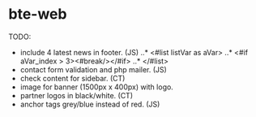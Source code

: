 # bte-web

TODO:
* include 4 latest news in footer. (JS)
..* <#list listVar as aVar>
..*     <#if aVar_index > 3><#break/></#if>
..* </#list>
* contact form validation and php mailer. (JS)
* check content for sidebar. (CT)
* image for banner (1500px x 400px) with logo. 
* partner logos in black/white. (CT)
* anchor tags grey/blue instead of red. (JS)
